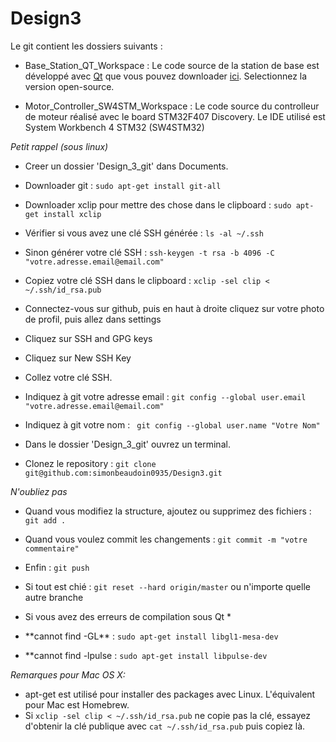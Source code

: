 # Design3

Le git contient les dossiers suivants :

* Base\_Station\_QT\_Workspace :
    Le code source de la station de base est développé avec [Qt](www.qt.io) que vous pouvez downloader [ici](www.qt.io/download). Selectionnez la version open-source.

* Motor\_Controller\_SW4STM\_Workspace :
    Le code source du controlleur de moteur réalisé avec le board STM32F407 Discovery. Le IDE utilisé est System Workbench 4 STM32 (SW4STM32) 


*Petit rappel (sous linux)*
* Creer un dossier 'Design_3_git' dans Documents.
* Downloader git : `sudo apt-get install git-all`
* Downloader xclip pour mettre des chose dans le clipboard : `sudo apt-get install xclip`
* Vérifier si vous avez une clé SSH générée : `ls -al ~/.ssh` 
* Sinon générer votre clé SSH : `ssh-keygen -t rsa -b 4096 -C "votre.adresse.email@email.com"`
* Copiez votre clé SSH dans le clipboard : `xclip -sel clip < ~/.ssh/id_rsa.pub`
* Connectez-vous sur github, puis en haut à droite cliquez sur votre photo de profil, puis allez dans settings
* Cliquez sur SSH and GPG keys
* Cliquez sur New SSH Key
* Collez votre clé SSH.
* Indiquez à git votre adresse email : `git config --global user.email "votre.adresse.email@email.com"`
* Indiquez à git votre nom : ` git config --global user.name "Votre Nom"`

* Dans le dossier 'Design_3_git' ouvrez un terminal.
* Clonez le repository : `git clone git@github.com:simonbeaudoin0935/Design3.git`

*N'oubliez pas*
* Quand vous modifiez la structure, ajoutez ou supprimez des fichiers : `git add .`
* Quand vous voulez commit les changements : `git commit -m "votre commentaire"`
* Enfin : `git push`
* Si tout est chié : `git reset --hard origin/master` ou n'importe quelle autre branche




* Si vous avez des erreurs de compilation sous Qt *
* \*\*cannot find -GL\*\* : `sudo apt-get install libgl1-mesa-dev`
* \*\*cannot find -lpulse : `sudo apt-get install libpulse-dev`


*Remarques pour Mac OS X:*
* apt-get est utilisé pour installer des packages avec Linux. L'équivalent pour Mac est Homebrew.
* Si `xclip -sel clip < ~/.ssh/id_rsa.pub` ne copie pas la clé, essayez d'obtenir la clé publique avec `cat ~/.ssh/id_rsa.pub` puis copiez là.

